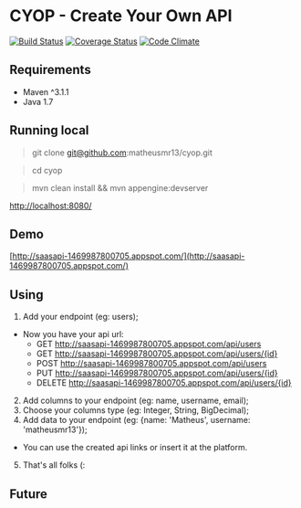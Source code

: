 # CYOP - Create Your Own API
[![Build Status](https://travis-ci.org/matheusmr13/cyop.svg?branch=master)](https://travis-ci.org/matheusmr13/cyop)
[![Coverage Status](https://coveralls.io/repos/github/matheusmr13/cyop/badge.svg?branch=master)](https://coveralls.io/github/matheusmr13/cyop?branch=master)
[![Code Climate](https://codeclimate.com/github/matheusmr13/cyop/badges/gpa.svg)](https://codeclimate.com/github/matheusmr13/cyop)
## Requirements

- Maven ^3.1.1
- Java 1.7

## Running local

> git clone git@github.com:matheusmr13/cyop.git

> cd cyop

> mvn clean install && mvn appengine:devserver

[http://localhost:8080/](http://localhost:8080/)

## Demo

[http://saasapi-1469987800705.appspot.com/](http://saasapi-1469987800705.appspot.com/)

## Using

1. Add your endpoint (eg: users);
  * Now you have your api url:
    * GET http://saasapi-1469987800705.appspot.com/api/users
    * GET http://saasapi-1469987800705.appspot.com/api/users/{id}
    * POST http://saasapi-1469987800705.appspot.com/api/users
    * PUT http://saasapi-1469987800705.appspot.com/api/users/{id}
    * DELETE http://saasapi-1469987800705.appspot.com/api/users/{id}
2. Add columns to your endpoint (eg: name, username, email);
3. Choose your columns type (eg: Integer, String, BigDecimal);
4. Add data to your endpoint (eg: {name: 'Matheus', username: 'matheusmr13'});
  * You can use the created api links or insert it at the platform.
5. That's all folks (:

## Future

